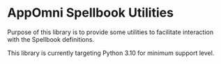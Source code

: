 # AppOmni Spellbook Utilities

Purpose of this library is to provide some utilities to facilitate interaction with the Spellbook definitions.

This library is currently targeting Python 3.10 for minimum support level.